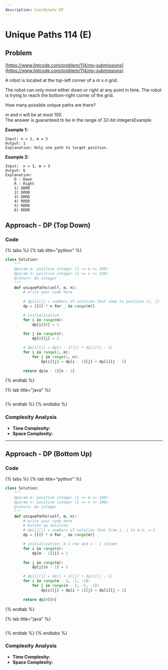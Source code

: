 ```yaml
---
description: Coordinate DP
---
```


# Unique Paths 114 (E)

## Problem

[https://www.lintcode.com/problem/114/my-submissions](https://www.lintcode.com/problem/114/my-submissions)

A robot is located at the top-left corner of a _m_ x _n_ grid.

The robot can only move either down or right at any point in time. The robot is trying to reach the bottom-right corner of the grid.

How many possible unique paths are there?

_m_ and _n_ will be at most 100.\
The answer is guaranteed to be in the range of 32-bit integersExample

**Example 1:**

```
Input: n = 1, m = 3
Output: 1	
Explanation: Only one path to target position.
```

**Example 2:**

```
Input:  n = 3, m = 3
Output: 6	
Explanation:
	D : Down
	R : Right
	1) DDRR
	2) DRDR
	3) DRRD
	4) RRDD
	5) RDRD
	6) RDDR
```

## Approach - DP (Top Down)

### Code

{% tabs %}
{% tab title="python" %}
```python
class Solution:
    """
    @param m: positive integer (1 <= m <= 100)
    @param n: positive integer (1 <= n <= 100)
    @return: An integer
    """
    def uniquePaths(self, m, n):
        # write your code here
        
        # dp[i][j] = numbers of solution that come to postiion (i, j)
        dp = [[0] * n for _ in range(m)]

        # initialization 
        for i in range(m):
            dp[i][0] = 1
        
        for j in range(n):
            dp[0][j] = 1

        # dp[i][j] = dp[i - 1][j] + dp[i][j - 1]
        for i in range(1, m):
            for j in range(1, n):
                dp[i][j] = dp[i - 1][j] + dp[i][j - 1]
        
        return dp[m - 1][n - 1]
```
{% endtab %}

{% tab title="java" %}
```
```
{% endtab %}
{% endtabs %}

### Complexity Analysis

* **Time Complexity:**
* **Space Complexity:**

****

## Approach - DP (Bottom Up)

### Code

{% tabs %}
{% tab title="python" %}
```python
class Solution:
    """
    @param m: positive integer (1 <= m <= 100)
    @param n: positive integer (1 <= n <= 100)
    @return: An integer
    """
    def uniquePaths(self, m, n):
        # write your code here
        # button up solution 
        # dp[i][j] = numbers of solution that from i, j to m-1, n-1
        dp = [[0] * n for _ in range(m)]

        # initialization: m-1 row and n - 1 column
        for i in range(n):
            dp[m - 1][i] = 1
        
        for j in range(m):
            dp[j][n - 1] = 1

        # dp[i][j] = dp[i + 1][j] + dp[i][j - 1]
        for i in range(m - 2, -1, -1):
            for j in range(n - 2, -1, -1):
                dp[i][j] = dp[i + 1][j] + dp[i][j + 1]
        
        return dp[0][0]
```
{% endtab %}

{% tab title="java" %}
```
```
{% endtab %}
{% endtabs %}

### Complexity Analysis

* **Time Complexity:**
* **Space Complexity:**
